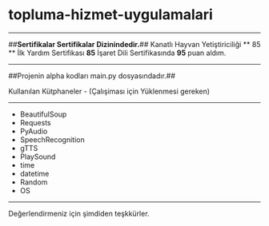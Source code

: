 # topluma-hizmet-uygulamalari
************************************************
##**Sertifikalar Sertifikalar Dizinindedir.**##
Kanatlı Hayvan Yetiştiriciliği ** 85 **
İlk Yardım Sertifikası **85**
İşaret Dili Sertifikasında **95** puan aldım.
************************************************
##Projenin alpha kodları main.py dosyasındadır.##

Kullanılan Kütphaneler - (Çalışiması için Yüklenmesi gereken)
***************************
- BeautifulSoup
- Requests
- PyAudio
- SpeechRecognition
- gTTS
- PlaySound
- time
- datetime
- Random
- OS
****************************

Değerlendirmeniz için şimdiden teşkkürler.
